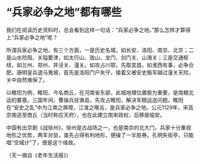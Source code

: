 # “兵家必争之地”都有哪些

我们在阅读历史资料时，总会看到这样一句话：“兵家必争之地。”那么怎样才算得上“兵家必争之地”呢？

所谓兵家必争之地，有三个方面，一是历史名城，如长安、洛阳、南京、北京；二是山水险阻、关隘要津，如太行山、陇山、龙门、剑门关、山海关；三是交通枢纽，如兰州、郑州、井泾关、潼关。如攻占川鄂，先取宜昌，如淮西有事，必争合肥。唐明皇兵退马嵬坡，首先是洛阳门户失守，接着又被安史叛军越过潼关天险，关中自然难保了。

以睢阳为例，睢阳，今名商丘，在河南省东部，此城地理位置极为重要，是南粮北运的要塞。三国年间，曹操兵驻谯县，先攻占睢阳，解决军粮运送问题。睢阳在“安史之乱”中为江南之屏障，江淮之喉舌，是兵家必争之地。公元1129年，宋高宗南逃至商丘（当时称应天府），也在此建立南宋政权，后移居临安。

中国有出京剧《战徐州》，徐州是古战场之一，也是南京的北大门。兵家十分重视地形之优势，两军对垒，谁先占得有利地形，便操了一半胜券。孔明失街亭，只能唱“空城计”了，便是这个缘故。

（天一摘自《老年生活报》）